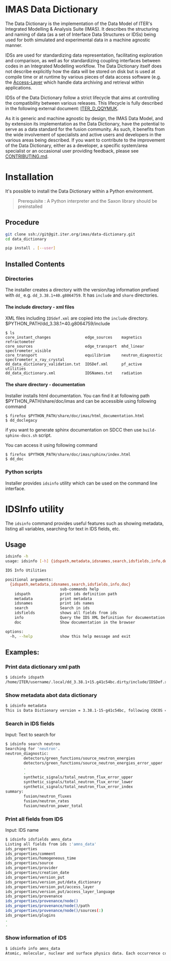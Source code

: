 # IMAS Data Dictionary

The Data Dictionary is the implementation of the Data Model of ITER's
Integrated Modelling & Analysis Suite (IMAS). It describes the
structuring and naming of data (as a set of Interface Data Structures
or IDSs) being used for both simulated and experimental data in a
machine agnostic manner.

IDSs are used for standardizing data representation, facilitating
exploration and comparison, as well as for standardizing coupling
interfaces between codes in an Integrated Modelling workflow. The Data
Dictionary itself does not describe explicitly how the data will be
stored on disk but is used at compile time or at runtime by various
pieces of data access software (e.g. the
[Access-Layer](https://git.iter.org/projects/IMAS/repos/access-layer)
which handle data archiving and retrieval within applications.

IDSs of the Data Dictionary follow a strict lifecycle that aims at
controlling the compatibility between various releases. This lifecycle
is fully described in the following external document:
[ITER_D_QQYMUK](https://user.iter.org/?uid=QQYMUK).

As it is generic and machine agnostic by design, the IMAS Data Model,
and by extension its implementation as the Data Dictionary, have the
potential to serve as a data standard for the fusion community. As
such, it benefits from the wide involvement of specialists and active
users and developers in the various areas being described. If you want
to contribute to the improvement of the Data Dictionary, either as a
developer, a specific system/area specialist or an occasional user
providing feedback, please see [CONTRIBUTING.md](CONTRIBUTING.md).

# Installation
It's possible to install the Data Dictionary within a Python environment.

> Prerequisite : A Python interpreter and the Saxon library should be preinstalled

## Procedure
```sh
git clone ssh://git@git.iter.org/imas/data-dictionary.git
cd data_dictionary

pip install . [--user]
```

## Installed Contents
### Directories

The installer creates a directory with the version/tag information prefixed with `dd_` e.g. `dd_3.38.1+40.g8064759`.
It has `include` and `share` directories.

#### The include directory - xml files

XML files including `IDSdef.xml` are copied into the `include` directory. 
$PYTHON_PATH/dd_3.38.1+40.g8064759/include
```
$ ls
core_instant_changes               edge_sources    magnetics           refractometer
core_sources                       edge_transport  mhd_linear          spectrometer_visible
core_transport                     equilibrium     neutron_diagnostic  spectrometer_x_ray_crystal
dd_data_dictionary_validation.txt  IDSDef.xml      pf_active           utilities
dd_data_dictionary.xml             IDSNames.txt    radiation
```
#### The share directory - documentation

Installer installs html documentation. You can find it at following path
$PYTHON_PATH/share/doc/imas
and can be accessible using following command
```
$ firefox $PYTHON_PATH/share/doc/imas/html_documentation.html
$ dd_doclegacy
```

if you want to generate sphinx documentation on SDCC then use `build-sphinx-docs.sh` script. 

You can access it using following command
```
$ firefox $PYTHON_PATH/share/doc/imas/sphinx/index.html
$ dd_doc
```

### Python scripts

Installer provides `idsinfo` utility which can be used on the command line interface. 

# IDSInfo utility
The `idsinfo` command provides useful features such as showing
metadata, listing all variables, searching for text in IDS fields,
etc.

## Usage

```sh
idsinfo -h
usage: idsinfo [-h] {idspath,metadata,idsnames,search,idsfields,info,doc} ...

IDS Info Utilities

positional arguments:
  {idspath,metadata,idsnames,search,idsfields,info,doc}
                        sub-commands help
    idspath             print ids definition path
    metadata            print metadata
    idsnames            print ids names
    search              Search in ids
    idsfields           shows all fields from ids
    info                Query the IDS XML Definition for documentation
    doc                 Show documentation in the browser

options:
  -h, --help            show this help message and exit

```

## Examples:

### Print data dictionary xml path

```sh
$ idsinfo idspath
/home/ITER/username/.local/dd_3.38.1+15.g41c54bc.dirty/include/IDSDef.xml
```

### Show metadata abot data dictionary

```sh
$ idsinfo metadata
This is Data Dictionary version = 3.38.1-15-g41c54bc, following COCOS = 11
```

### Search in IDS fields

Input: Text to search for
```sh
$ idsinfo search neutron
Searching for 'neutron'.
neutron_diagnostic:
        detectors/green_functions/source_neutron_energies
        detectors/green_functions/source_neutron_energies_error_upper
        .
        .
        synthetic_signals/total_neutron_flux_error_upper
        synthetic_signals/total_neutron_flux_error_lower
        synthetic_signals/total_neutron_flux_error_index
summary:
        fusion/neutron_fluxes
        fusion/neutron_rates
        fusion/neutron_power_total
```

### Print all fields from IDS

Input: IDS name
```sh
$ idsinfo idsfields amns_data
Listing all fields from ids :'amns_data'
ids_properties
ids_properties/comment
ids_properties/homogeneous_time
ids_properties/source
ids_properties/provider
ids_properties/creation_date
ids_properties/version_put
ids_properties/version_put/data_dictionary
ids_properties/version_put/access_layer
ids_properties/version_put/access_layer_language
ids_properties/provenance
ids_properties/provenance/node()
ids_properties/provenance/node()/path
ids_properties/provenance/node()/sources(:)
ids_properties/plugins
.
.
```

### Show information of IDS

```sh
$ idsinfo info amns_data
Atomic, molecular, nuclear and surface physics data. Each occurrence contains the data for a given element (nuclear charge), describing various physical processes. For each process, data tables are organized by charge states. The coordinate system used by the data tables is described under the coordinate_system node.
```
